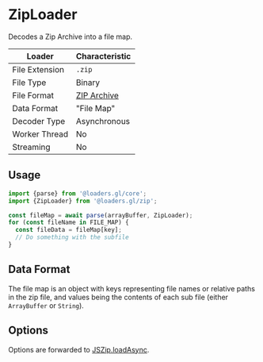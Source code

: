 # ZipLoader

Decodes a Zip Archive into a file map.

| Loader         | Characteristic                               |
| -------------- | -------------------------------------------- |
| File Extension | `.zip`                                       |
| File Type      | Binary                                       |
| File Format    | [ZIP Archive](/docs/modules/zip/formats/zip) |
| Data Format    | "File Map"                                   |
| Decoder Type   | Asynchronous                                 |
| Worker Thread  | No                                           |
| Streaming      | No                                           |

## Usage

```typescript
import {parse} from '@loaders.gl/core';
import {ZipLoader} from '@loaders.gl/zip';

const fileMap = await parse(arrayBuffer, ZipLoader);
for (const fileName in FILE_MAP) {
  const fileData = fileMap[key];
  // Do something with the subfile
}
```

## Data Format

The file map is an object with keys representing file names or relative paths in the zip file, and values being the contents of each sub file (either `ArrayBuffer` or `String`).

## Options

Options are forwarded to [JSZip.loadAsync](https://stuk.github.io/jszip/documentation/api_jszip/load_async.html).
